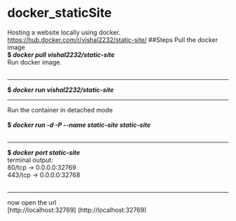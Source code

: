 # docker_staticSite
Hosting a website locally using docker.<br>https://hub.docker.com/r/vishal2232/static-site/
##Steps
Pull the docker image<br>
**$ _docker pull vishal2232/static-site_**<br>Run docker image.<br><br> 
***
**$ _docker run vishal2232/static-site_** <br>
***
Run the container in detached mode<br><br> 
**$ _docker run -d -P --name static-site static-site_**</br><br> 
***
**$ _docker port static-site_**<br>
terminal output:<br>80/tcp -> 0.0.0.0:32769<br>
443/tcp -> 0.0.0.0:32768<br><br>
***
 now open the url<br>[http://localhost:32769] (http://localhost:32769) <br>
